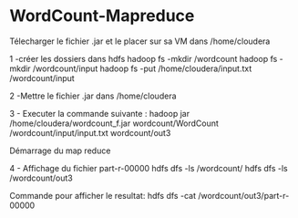 # WordCount-Mapreduce

Télecharger le fichier .jar et le placer sur sa VM dans /home/cloudera

1 -créer les dossiers dans hdfs
hadoop fs -mkdir /wordcount
hadoop fs -mkdir /wordcount/input
hadoop fs -put /home/cloudera/input.txt /wordcount/input

2 -Mettre le fichier .jar dans /home/cloudera

3 - Executer la commande suivante :
hadoop jar /home/cloudera/wordcount_f.jar wordcount/WordCount /wordcount/input/input.txt wordcount/out3

Démarrage du map reduce 

4 - Affichage du fichier part-r-00000
hdfs dfs -ls /wordcount/
hdfs dfs -ls /wordcount/out3

Commande pour afficher le resultat:
hdfs dfs -cat /wordcount/out3/part-r-00000
